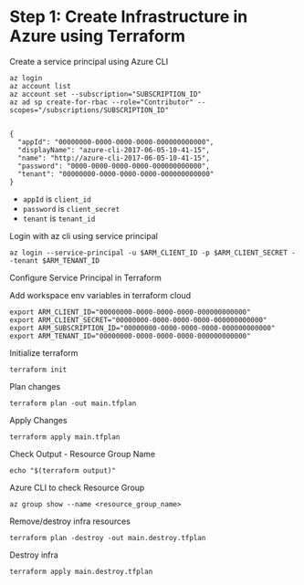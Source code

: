 # Step 1: Create Infrastructure in Azure using Terraform


Create a service principal using Azure CLI
```
az login 
az account list
az account set --subscription="SUBSCRIPTION_ID"
az ad sp create-for-rbac --role="Contributor" --scopes="/subscriptions/SUBSCRIPTION_ID"


{
  "appId": "00000000-0000-0000-0000-000000000000",
  "displayName": "azure-cli-2017-06-05-10-41-15",
  "name": "http://azure-cli-2017-06-05-10-41-15",
  "password": "0000-0000-0000-0000-000000000000",
  "tenant": "00000000-0000-0000-0000-000000000000"
}

```

- `appId` is `client_id`
- `password` is `client_secret`
- `tenant` is `tenant_id`

Login with az cli using service principal
```
az login --service-principal -u $ARM_CLIENT_ID -p $ARM_CLIENT_SECRET --tenant $ARM_TENANT_ID
```

Configure Service Principal in Terraform 

Add workspace env variables in terraform cloud
```
export ARM_CLIENT_ID="00000000-0000-0000-0000-000000000000"
export ARM_CLIENT_SECRET="00000000-0000-0000-0000-000000000000"
export ARM_SUBSCRIPTION_ID="00000000-0000-0000-0000-000000000000"
export ARM_TENANT_ID="00000000-0000-0000-0000-000000000000"
```

Initialize terraform 
```
terraform init
```

Plan changes
```
terraform plan -out main.tfplan
```

Apply Changes
```
terraform apply main.tfplan
```

Check Output - Resource Group Name
```
echo "$(terraform output)"
```

Azure CLI to check Resource Group
```
az group show --name <resource_group_name>
```

Remove/destroy infra resources
```
terraform plan -destroy -out main.destroy.tfplan
```

Destroy infra
```
terraform apply main.destroy.tfplan
```